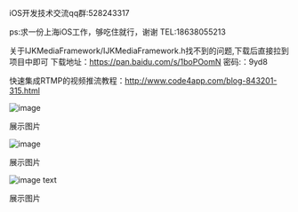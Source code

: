 iOS开发技术交流qq群:528243317

ps:求一份上海iOS工作，够吃住就行，谢谢  TEL:18638055213

关于IJKMediaFramework/IJKMediaFramework.h找不到的问题,下载后直接拉到项目中即可
下载地址：https://pan.baidu.com/s/1boPOomN 密码:：9yd8

快速集成RTMP的视频推流教程：http://www.code4app.com/blog-843201-315.html

![image](https://github.com/XLAccount/MiaoBo/blob/master/程序展示1.gif)


展示图片



![image](https://github.com/XLAccount/MiaoBo/blob/master/程序展示2.gif)


展示图片




![image text](https://github.com/XLAccount/MiaoBo/blob/master/程序展示3.gif)


展示图片
